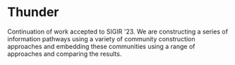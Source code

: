 # Thunder
Continuation of work accepted to SIGIR '23. We are constructing a series of information pathways using a variety of community construction approaches and embedding these communities using a range of approaches and comparing the results.
